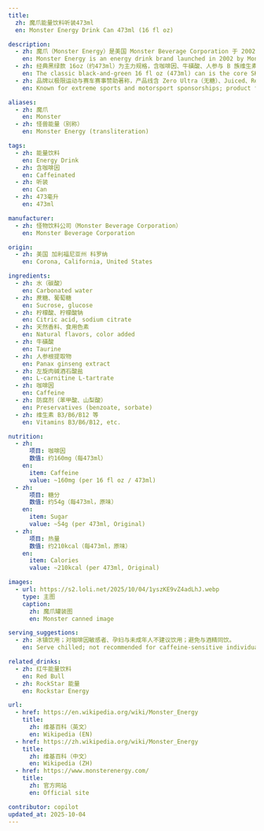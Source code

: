 ```yaml
---
title:
  zh: 魔爪能量饮料听装473ml
  en: Monster Energy Drink Can 473ml (16 fl oz)

description:
  - zh: 魔爪（Monster Energy）是美国 Monster Beverage Corporation 于 2002 年推出的能量饮料品牌。
    en: Monster Energy is an energy drink brand launched in 2002 by Monster Beverage Corporation in the U.S.
  - zh: 经典黑绿款 16oz（约473ml）为主力规格，含咖啡因、牛磺酸、人参与 B 族维生素等成分。
    en: The classic black-and-green 16 fl oz (473ml) can is the core SKU, featuring caffeine, taurine, ginseng, and B-vitamins.
  - zh: 品牌以极限运动与赛车赛事赞助著称，产品线含 Zero Ultra（无糖）、Juiced、Rehab 等多系列与风味。
    en: Known for extreme sports and motorsport sponsorships; product families include Zero Ultra (zero sugar), Juiced, Rehab, and more.

aliases:
  - zh: 魔爪
    en: Monster
  - zh: 怪兽能量（别称）
    en: Monster Energy (transliteration)

tags:
  - zh: 能量饮料
    en: Energy Drink
  - zh: 含咖啡因
    en: Caffeinated
  - zh: 听装
    en: Can
  - zh: 473毫升
    en: 473ml

manufacturer:
  - zh: 怪物饮料公司（Monster Beverage Corporation）
    en: Monster Beverage Corporation

origin:
  - zh: 美国 加利福尼亚州 科罗纳
    en: Corona, California, United States

ingredients:
  - zh: 水（碳酸）
    en: Carbonated water
  - zh: 蔗糖、葡萄糖
    en: Sucrose, glucose
  - zh: 柠檬酸、柠檬酸钠
    en: Citric acid, sodium citrate
  - zh: 天然香料、食用色素
    en: Natural flavors, color added
  - zh: 牛磺酸
    en: Taurine
  - zh: 人参根提取物
    en: Panax ginseng extract
  - zh: 左旋肉碱酒石酸盐
    en: L-carnitine L-tartrate
  - zh: 咖啡因
    en: Caffeine
  - zh: 防腐剂（苯甲酸、山梨酸）
    en: Preservatives (benzoate, sorbate)
  - zh: 维生素 B3/B6/B12 等
    en: Vitamins B3/B6/B12, etc.

nutrition:
  - zh:
      项目: 咖啡因
      数值: 约160mg（每473ml）
    en:
      item: Caffeine
      value: ~160mg (per 16 fl oz / 473ml)
  - zh:
      项目: 糖分
      数值: 约54g（每473ml，原味）
    en:
      item: Sugar
      value: ~54g (per 473ml, Original)
  - zh:
      项目: 热量
      数值: 约210kcal（每473ml，原味）
    en:
      item: Calories
      value: ~210kcal (per 473ml, Original)

images:
  - url: https://s2.loli.net/2025/10/04/1yszKE9vZ4adLhJ.webp
    type: 主图
    caption:
      zh: 魔爪罐装图
      en: Monster canned image

serving_suggestions:
  - zh: 冰镇饮用；对咖啡因敏感者、孕妇与未成年人不建议饮用；避免与酒精同饮。
    en: Serve chilled; not recommended for caffeine-sensitive individuals, pregnant persons, or minors; avoid mixing with alcohol.

related_drinks:
  - zh: 红牛能量饮料
    en: Red Bull
  - zh: RockStar 能量
    en: Rockstar Energy

url:
  - href: https://en.wikipedia.org/wiki/Monster_Energy
    title:
      zh: 维基百科（英文）
      en: Wikipedia (EN)
  - href: https://zh.wikipedia.org/wiki/Monster_Energy
    title:
      zh: 维基百科（中文）
      en: Wikipedia (ZH)
  - href: https://www.monsterenergy.com/
    title:
      zh: 官方网站
      en: Official site

contributor: copilot
updated_at: 2025-10-04
---
```

